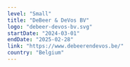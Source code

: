 ```yaml
---
level: "Small"
title: "DeBeer & DeVos BV"
logo: "debeer-devos-bv.svg"
startDate: "2024-03-01"
endDate: "2025-02-28"
link: "https://www.debeerendevos.be/"
country: "Belgium"
---
```

